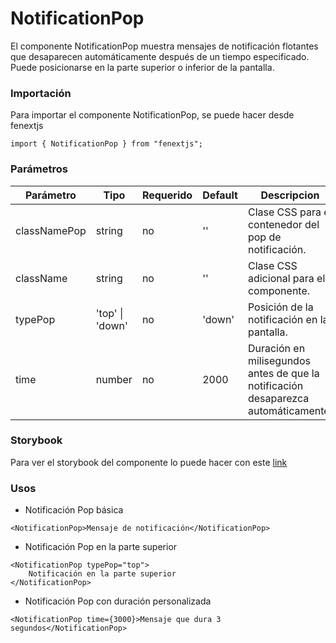 # NotificationPop

El componente NotificationPop muestra mensajes de notificación flotantes que desaparecen automáticamente después de un tiempo especificado. Puede posicionarse en la parte superior o inferior de la pantalla.

### Importación

Para importar el componente NotificationPop, se puede hacer desde fenextjs

```tsx copy
import { NotificationPop } from "fenextjs";
```

### Parámetros

| Parámetro    | Tipo            | Requerido | Default | Descripcion                                                                        |
| ------------ | --------------- | --------- | ------- | ---------------------------------------------------------------------------------- |
| classNamePop | string          | no        | ''      | Clase CSS para el contenedor del pop de notificación.                              |
| className    | string          | no        | ''      | Clase CSS adicional para el componente.                                            |
| typePop      | 'top' \| 'down' | no        | 'down'  | Posición de la notificación en la pantalla.                                        |
| time         | number          | no        | 2000    | Duración en milisegundos antes de que la notificación desaparezca automáticamente. |

### Storybook

Para ver el storybook del componente lo puede hacer con este [link](https://fenextjs-component-storybook.vercel.app/?path=/story/notification-notificationpop--index)

### Usos

-   Notificación Pop básica

```tsx copy
<NotificationPop>Mensaje de notificación</NotificationPop>
```

-   Notificación Pop en la parte superior

```tsx copy
<NotificationPop typePop="top">
    Notificación en la parte superior
</NotificationPop>
```

-   Notificación Pop con duración personalizada

```tsx copy
<NotificationPop time={3000}>Mensaje que dura 3 segundos</NotificationPop>
```

